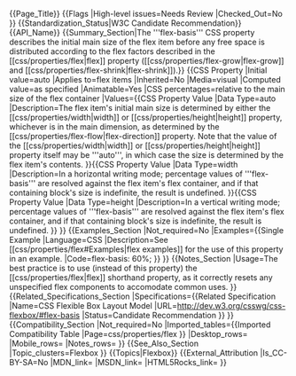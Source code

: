 {{Page_Title}}
{{Flags
|High-level issues=Needs Review
|Checked_Out=No
}}
{{Standardization_Status|W3C Candidate Recommendation}}
{{API_Name}}
{{Summary_Section|The '''flex-basis''' CSS property describes the initial main size of the flex item before any free space is distributed according to the flex factors described in the [[css/properties/flex|flex]] property ([[css/properties/flex-grow|flex-grow]] and [[css/properties/flex-shrink|flex-shrink]]).}}
{{CSS Property
|Initial value=auto
|Applies to=flex items
|Inherited=No
|Media=visual
|Computed value=as specified
|Animatable=Yes
|CSS percentages=relative to the main size of the flex container
|Values={{CSS Property Value
|Data Type=auto
|Description=The flex item's initial main size is determined by either the [[css/properties/width|width]] or [[css/properties/height|height]] property, whichever is in the main dimension, as determined by the [[css/properties/flex-flow|flex-direction]] property. Note that the value of the [[css/properties/width|width]] or [[css/properties/height|height]] property itself may be '''auto''', in which case the size is determined by the flex item's contents.
}}{{CSS Property Value
|Data Type=width
|Description=In a horizontal writing mode; percentage values of '''flex-basis''' are resolved against the flex item's flex container, and if that containing block's size is indefinite, the result is undefined. 
}}{{CSS Property Value
|Data Type=height
|Description=In a vertical writing mode; percentage values of '''flex-basis''' are resolved against the flex item's flex container, and if that containing block's size is indefinite, the result is undefined.
}}
}}
{{Examples_Section
|Not_required=No
|Examples={{Single Example
|Language=CSS
|Description=See [[css/properties/flex#Examples|flex examples]] for the use of this property in an example.
|Code=flex-basis: 60%;
}}
}}
{{Notes_Section
|Usage=The best practice is to use (instead of this property) the [[css/properties/flex|flex]] shorthand property, as it correctly resets any unspecified flex components to accomodate common uses.
}}
{{Related_Specifications_Section
|Specifications={{Related Specification
|Name=CSS Flexible Box Layout Model
|URL=http://dev.w3.org/csswg/css-flexbox/#flex-basis
|Status=Candidate Recommendation
}}
}}
{{Compatibility_Section
|Not_required=No
|Imported_tables={{Imported Compatibility Table
|Page=css/properties/flex
}}
|Desktop_rows=
|Mobile_rows=
|Notes_rows=
}}
{{See_Also_Section
|Topic_clusters=Flexbox
}}
{{Topics|Flexbox}}
{{External_Attribution
|Is_CC-BY-SA=No
|MDN_link=
|MSDN_link=
|HTML5Rocks_link=
}}